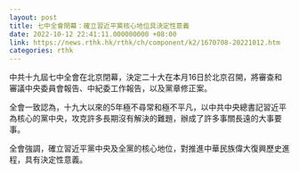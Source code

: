 ```yaml
---
layout: post
title: 七中全會閉幕：確立習近平黨核心地位具決定性意義
date: 2022-10-12 22:41:11.000000000 +08:00
link: https://news.rthk.hk/rthk/ch/component/k2/1670708-20221012.htm
categories: rthk
---
```


中共十九屆七中全會在北京閉幕，決定二十大在本月16日於北京召開，將審查和審議中央委員會報告、中紀委工作報告，以及黨章修正案。

全會一致認為，十九大以來的5年極不尋常和極不平凡，以中共中央總書記習近平為核心的黨中央，攻克許多長期沒有解決的難題，辦成了許多事關長遠的大事要事。

全會強調，確立習近平黨中央及全黨的核心地位，對推進中華民族偉大復興歷史進程，具有決定性意義。
